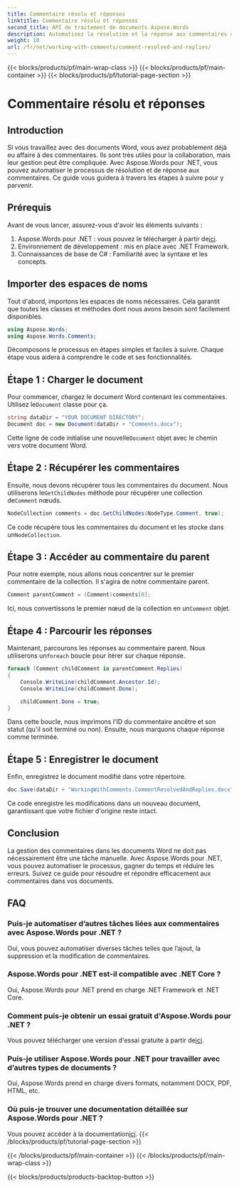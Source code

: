 ```yaml
---
title: Commentaire résolu et réponses
linktitle: Commentaire résolu et réponses
second_title: API de traitement de documents Aspose.Words
description: Automatisez la résolution et la réponse aux commentaires dans les documents Word avec Aspose.Words pour .NET. Guide étape par étape inclus.
weight: 10
url: /fr/net/working-with-comments/comment-resolved-and-replies/
---
```


{{< blocks/products/pf/main-wrap-class >}}
{{< blocks/products/pf/main-container >}}
{{< blocks/products/pf/tutorial-page-section >}}

# Commentaire résolu et réponses

## Introduction

Si vous travaillez avec des documents Word, vous avez probablement déjà eu affaire à des commentaires. Ils sont très utiles pour la collaboration, mais leur gestion peut être compliquée. Avec Aspose.Words pour .NET, vous pouvez automatiser le processus de résolution et de réponse aux commentaires. Ce guide vous guidera à travers les étapes à suivre pour y parvenir.

## Prérequis

Avant de vous lancer, assurez-vous d'avoir les éléments suivants :

1.  Aspose.Words pour .NET : vous pouvez le télécharger à partir de[ici](https://releases.aspose.com/words/net/).
2. Environnement de développement : mis en place avec .NET Framework.
3. Connaissances de base de C# : Familiarité avec la syntaxe et les concepts.

## Importer des espaces de noms

Tout d'abord, importons les espaces de noms nécessaires. Cela garantit que toutes les classes et méthodes dont nous avons besoin sont facilement disponibles.

```csharp
using Aspose.Words;
using Aspose.Words.Comments;
```

Décomposons le processus en étapes simples et faciles à suivre. Chaque étape vous aidera à comprendre le code et ses fonctionnalités.

## Étape 1 : Charger le document

 Pour commencer, chargez le document Word contenant les commentaires. Utilisez le`Document` classe pour ça.

```csharp
string dataDir = "YOUR DOCUMENT DIRECTORY";
Document doc = new Document(dataDir + "Comments.docx");
```

 Cette ligne de code initialise une nouvelle`Document` objet avec le chemin vers votre document Word.

## Étape 2 : Récupérer les commentaires

 Ensuite, nous devons récupérer tous les commentaires du document. Nous utiliserons le`GetChildNodes` méthode pour récupérer une collection de`Comment` nœuds.

```csharp
NodeCollection comments = doc.GetChildNodes(NodeType.Comment, true);
```

Ce code récupère tous les commentaires du document et les stocke dans un`NodeCollection`.

## Étape 3 : Accéder au commentaire du parent

Pour notre exemple, nous allons nous concentrer sur le premier commentaire de la collection. Il s'agira de notre commentaire parent.

```csharp
Comment parentComment = (Comment)comments[0];
```

 Ici, nous convertissons le premier nœud de la collection en un`Comment` objet.

## Étape 4 : Parcourir les réponses

 Maintenant, parcourons les réponses au commentaire parent. Nous utiliserons un`foreach` boucle pour itérer sur chaque réponse.

```csharp
foreach (Comment childComment in parentComment.Replies)
{
    Console.WriteLine(childComment.Ancestor.Id);
    Console.WriteLine(childComment.Done);

    childComment.Done = true;
}
```

Dans cette boucle, nous imprimons l'ID du commentaire ancêtre et son statut (qu'il soit terminé ou non). Ensuite, nous marquons chaque réponse comme terminée.

## Étape 5 : Enregistrer le document

Enfin, enregistrez le document modifié dans votre répertoire.

```csharp
doc.Save(dataDir + "WorkingWithComments.CommentResolvedAndReplies.docx");
```

Ce code enregistre les modifications dans un nouveau document, garantissant que votre fichier d'origine reste intact.

## Conclusion

La gestion des commentaires dans les documents Word ne doit pas nécessairement être une tâche manuelle. Avec Aspose.Words pour .NET, vous pouvez automatiser le processus, gagner du temps et réduire les erreurs. Suivez ce guide pour résoudre et répondre efficacement aux commentaires dans vos documents.

## FAQ

### Puis-je automatiser d’autres tâches liées aux commentaires avec Aspose.Words pour .NET ?  
Oui, vous pouvez automatiser diverses tâches telles que l’ajout, la suppression et la modification de commentaires.

### Aspose.Words pour .NET est-il compatible avec .NET Core ?  
Oui, Aspose.Words pour .NET prend en charge .NET Framework et .NET Core.

### Comment puis-je obtenir un essai gratuit d'Aspose.Words pour .NET ?  
 Vous pouvez télécharger une version d'essai gratuite à partir de[ici](https://releases.aspose.com/).

### Puis-je utiliser Aspose.Words pour .NET pour travailler avec d’autres types de documents ?  
Oui, Aspose.Words prend en charge divers formats, notamment DOCX, PDF, HTML, etc.

### Où puis-je trouver une documentation détaillée sur Aspose.Words pour .NET ?  
 Vous pouvez accéder à la documentation[ici](https://reference.aspose.com/words/net/).
{{< /blocks/products/pf/tutorial-page-section >}}

{{< /blocks/products/pf/main-container >}}
{{< /blocks/products/pf/main-wrap-class >}}

{{< blocks/products/products-backtop-button >}}
